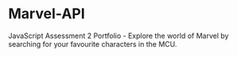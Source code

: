 # Marvel-API
 JavaScript Assessment 2 Portfolio - Explore the world of Marvel by searching for your favourite characters in the MCU.
